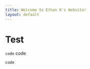 ```yaml
---
title: Welcome to Ethan K's Website!
layout: default
---
```


# Test

`code`
    code
    
```
code
```
